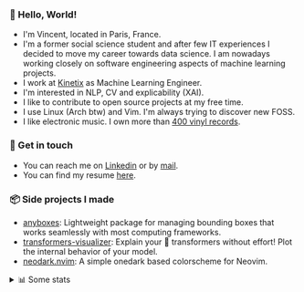 ### 👋 Hello, World!

- I'm Vincent, located in Paris, France.
- I'm a former social science student and after few IT experiences I decided to move my career towards data science. I am nowadays working closely on software engineering aspects of machine learning projects.
- I work at [Kinetix](https://www.kinetix.tech/) as Machine Learning Engineer.
- I'm interested in NLP, CV and explicability (XAI).
- I like to contribute to open source projects at my free time.
- I use Linux (Arch btw) and Vim. I'm always trying to discover new FOSS.
- I like electronic music. I own more than [400 vinyl records](https://www.discogs.com/user/Voigt_Kampff/collection).

### 🔗 Get in touch

- You can reach me on [Linkedin](https://www.linkedin.com/in/vincent-duchauffour-3a9641155/) or by [mail](mailto:vincent.duchauffour@proton.me).
- You can find my resume [here](https://raw.githubusercontent.com/VDuchauffour/resume/main/resume.pdf).

### 📦 Side projects I made

- [anyboxes](https://github.com/VDuchauffour/anyboxes): Lightweight package for managing bounding boxes that works seamlessly with most computing frameworks.
- [transformers-visualizer](https://github.com/VDuchauffour/transformers-visualizer): Explain your 🤗 transformers without effort! Plot the internal behavior of your model. 
- [neodark.nvim](https://github.com/VDuchauffour/neodark.nvim): A simple onedark based colorscheme for Neovim.

<details><summary>📊 Some stats</summary>  
  
<p align="center">
  <img alt="VDuchauffour's github stats" src="https://github-readme-stats.vercel.app/api?username=VDuchauffour&include_all_commits=true&show_icons=true&theme=react"/>
  <br />
  <img alt="VDuchauffour's streak stats" src="https://streak-stats.demolab.com?user=VDuchauffour&theme=react"/>
  <br />
  <img alt="VDuchauffour's language stats" src="https://github-readme-stats.vercel.app/api/top-langs/?username=VDuchauffour&count_private=true&include_all_commits=true&show_icons=true&layout=compact&theme=react"/>
  <!--   <br />
  <img alt="VDuchauffour's Wakatime stats" src="https://github-readme-stats.vercel.app/api/wakatime?username=VDuchauffour&theme=react"/> -->
</p>

#### 🧭 Wakatime stats
<!--START_SECTION:waka-->
![Code Time](http://img.shields.io/badge/Code%20Time-725%20hrs%2017%20mins-blue)

![Lines of code](https://img.shields.io/badge/From%20Hello%20World%20I%27ve%20Written-204.3%20thousand%20lines%20of%20code-blue)

**🐱 My GitHub Data** 

> 📦 34.0 kB Used in GitHub's Storage 
 > 
> 🏆 1,888 Contributions in the Year 2023
 > 
> 🚫 Not Opted to Hire
 > 
> 📜 7 Public Repositories 
 > 
> 🔑 1 Private Repositories 
 > 
**I'm an Early 🐤** 

```text
🌞 Morning                258 commits         ██░░░░░░░░░░░░░░░░░░░░░░░   07.75 % 
🌆 Daytime                2038 commits        ███████████████░░░░░░░░░░   61.24 % 
🌃 Evening                846 commits         ██████░░░░░░░░░░░░░░░░░░░   25.42 % 
🌙 Night                  186 commits         █░░░░░░░░░░░░░░░░░░░░░░░░   05.59 % 
```
📅 **I'm Most Productive on Monday** 

```text
Monday                   727 commits         █████░░░░░░░░░░░░░░░░░░░░   21.84 % 
Tuesday                  621 commits         █████░░░░░░░░░░░░░░░░░░░░   18.66 % 
Wednesday                562 commits         ████░░░░░░░░░░░░░░░░░░░░░   16.89 % 
Thursday                 667 commits         █████░░░░░░░░░░░░░░░░░░░░   20.04 % 
Friday                   600 commits         █████░░░░░░░░░░░░░░░░░░░░   18.03 % 
Saturday                 50 commits          ░░░░░░░░░░░░░░░░░░░░░░░░░   01.50 % 
Sunday                   101 commits         █░░░░░░░░░░░░░░░░░░░░░░░░   03.03 % 
```


📊 **This Week I Spent My Time On** 

```text
💬 Programming Languages: 
Bash                     1 hr 26 mins        ███████████████████░░░░░░   75.02 % 
CSS                      8 mins              ██░░░░░░░░░░░░░░░░░░░░░░░   07.51 % 
confini                  7 mins              ██░░░░░░░░░░░░░░░░░░░░░░░   06.41 % 
Python                   3 mins              █░░░░░░░░░░░░░░░░░░░░░░░░   02.59 % 
Lua                      2 mins              █░░░░░░░░░░░░░░░░░░░░░░░░   02.37 % 
```


 Last Updated on 20/06/2023 00:44:20 UTC
<!--END_SECTION:waka-->
</details>
